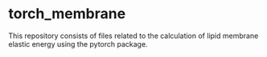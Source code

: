 # torch_membrane
This repository consists of files related to the calculation of lipid membrane elastic energy using the pytorch package.
